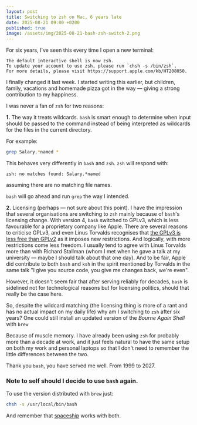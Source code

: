 ```yaml
---
layout: post
title: Switching to zsh on Mac, 6 years late
date: 2025-08-21 09:00 +0200
published: true
image: /assets/img/2025-08-21-bash-zsh-switch-2.png
---
```


For six years, I've seen this every time I open a new terminal:

```
The default interactive shell is now zsh.
To update your account to use zsh, please run `chsh -s /bin/zsh`.
For more details, please visit https://support.apple.com/kb/HT208050.
```


I finally changed it last week. I started writing this earlier, but children, family, vacations and homemade pizza got in the way — giving a strong contribution to my happiness.

I was never a fan of `zsh` for two reasons:

**1.** The way it treats wildcards. `bash` is smart enough to determine when input should be passed to the command instead of being interpreted as wildcards for the files in the current directory.

For example:

```bash
grep Salary.*named *
```

This behaves very differently in `bash` and `zsh`. `zsh` will respond with:

```
zsh: no matches found: Salary.*named
```

assuming there are no matching file names.

`bash` will go ahead and run `grep` the way I intended.

**2.** Licensing (perhaps — not sure about this point). I have the impression that several organisations are switching to `zsh` mainly because of `bash`'s licensing change.
With version 4, `bash` switched to GPLv3, which is less favourable for a proprietary company like Apple. There are several 
reasons to criticise GPLv3, and even Linus Torvalds recognises that <i class="fa-brands fa-youtube fa-sm" style="color: gray;"></i> [the GPLv3 is less free than GPLv2](https://www.youtube.com/watch?v=PaKIZ7gJlRU)
as it imposes new restrictions. And logically, with more restrictions come less freedom. I usually tend to agree with Linus Torvalds more than with
Richard Stallman (whom I met when he gave a talk at my university — maybe I should talk about that one day). And to be fair, Apple did contribute
to both `bash` and `ksh` in the spirit mentioned by Torvalds in the same talk "I give you source code, you give me changes back, we're even".

However, it doesn't seem fair that after serving reliably for decades, `bash` is sidelined not for technological reasons but for licensing politics, should that really be the case here.

So, despite the wildcard matching (the licensing thing is more of a rant and has no actual impact on my daily life) 
why am I switching to `zsh` after six years? One could still install an updated version of the _Bourne Again Shell_ with `brew`

Because of muscle memory. I have already been using `zsh` for probably more than a decade at work, and it just feels natural to have the same setup on both my work and personal laptops so that I don't need to remember the little differences between the two.

Thank you `bash`, you have served me well. From 1999 to 2027.

### Note to self should I decide to use `bash` again.

To use the version distributed with `brew` just:

```bash
chsh -s /usr/local/bin/bash
```

And remember that [spaceship](https://starship.rs/) works with both.
